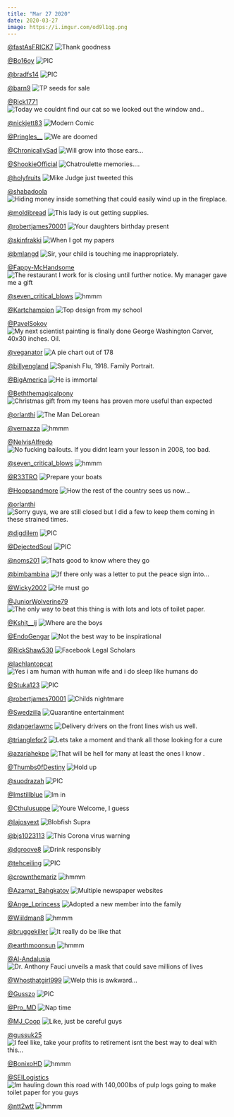 ```yaml
---
title: "Mar 27 2020"
date: 2020-03-27
image: https://i.imgur.com/od9l1qg.png
---
```


<a href="https://www.reddit.com/r/memes/comments/fp9irq/thank_goodness/">@fastAsFRICK7</a>
<img class="post-img" src="https://i.redd.it/6chyjyvgzzo41.jpg" alt="Thank goodness" title="Thank goodness" />


<a href="https://www.reddit.com/r/nocontextpics/comments/fn0xet/pic/">@Bo16oy</a>
<img class="post-img" src="https://i.redd.it/g5zt3th4l8o41.jpg" alt="PIC" title="PIC" />


<a href="https://www.reddit.com/r/nocontextpics/comments/fm93lo/pic/">@bradfs14</a>
<img class="post-img" src="https://i.redd.it/7pb0q1ciayn41.jpg" alt="PIC" title="PIC" />


<a href="https://www.reddit.com/r/funnysigns/comments/fo7jrf/tp_seeds_for_sale/">@barn9</a>
<img class="post-img" src="https://i.redd.it/mej3rdrl8no41.jpg" alt="TP seeds for sale" title="TP seeds for sale" />


<a href="https://www.reddit.com/r/pics/comments/fn67rv/today_we_couldnt_find_our_cat_so_we_looked_out/">@Rick1771</a>
<img class="post-img" src="https://i.redd.it/ibfekrpn6ao41.jpg" alt="Today we couldnt find our cat so we looked out the window and.." title="Today we couldnt find our cat so we looked out the window and.." />


<a href="https://www.reddit.com/r/Funnypics/comments/fnurig/modern_comic/">@nickjett83</a>
<img class="post-img" src="https://i.redd.it/y4m7pvf6fio41.jpg" alt="Modern Comic" title="Modern Comic" />


<a href="https://www.reddit.com/r/memes/comments/fmf637/we_are_doomed/">@Pringles__</a>
<img class="post-img" src="https://i.redd.it/vmadxu8d51o41.jpg" alt="We are doomed" title="We are doomed" />


<a href="https://www.reddit.com/r/Eyebleach/comments/fnubqu/will_grow_into_those_ears/">@ChronicallySad</a>
<img class="post-img" src="https://i.redd.it/4zbtitgcaio41.jpg" alt="Will grow into those ears..." title="Will grow into those ears..." />


<a href="https://www.reddit.com/r/Funnypics/comments/fmn0il/chatroulette_memories/">@ShookieOfficial</a>
<img class="post-img" src="https://i.redd.it/j8il03npd3o41.jpg" alt="Chatroulette memories...." title="Chatroulette memories...." />


<a href="https://www.reddit.com/r/pics/comments/fm05u7/mike_judge_just_tweeted_this/">@holyfruits</a>
<img class="post-img" src="https://i.redd.it/9hergyukgvn41.jpg" alt="Mike Judge just tweeted this" title="Mike Judge just tweeted this" />


<a href="https://www.reddit.com/r/CrappyDesign/comments/fn77la/hiding_money_inside_something_that_could_easily/">@shabadoola</a>
<img class="post-img" src="https://i.redd.it/vqojf98xgao41.jpg" alt="Hiding money inside something that could easily wind up in the fireplace." title="Hiding money inside something that could easily wind up in the fireplace." />


<a href="https://www.reddit.com/r/funny/comments/fmg9na/this_lady_is_out_getting_supplies/">@moldibread</a>
<img class="post-img" src="https://i.redd.it/1ati3ebdj1o41.jpg" alt="This lady is out getting supplies." title="This lady is out getting supplies." />


<a href="https://www.reddit.com/r/Funnypics/comments/fls5j6/your_daughters_birthday_present/">@robertjames70001</a>
<img class="post-img" src="https://i.redd.it/kfxdsn07non41.jpg" alt="Your daughters birthday present" title="Your daughters birthday present" />


<a href="https://www.reddit.com/r/AdviceAnimals/comments/fp02bf/when_i_got_my_papers/">@skinfrakki</a>
<img class="post-img" src="https://i.redd.it/cqmqle1kewo41.jpg" alt="When I got my papers" title="When I got my papers" />


<a href="https://www.reddit.com/r/Funnypics/comments/flvvfq/sir_your_child_is_touching_me_inappropriately/">@bmlangd</a>
<img class="post-img" src="https://i.redd.it/o6uylowt7un41.jpg" alt="Sir, your child is touching me inappropriately." title="Sir, your child is touching me inappropriately." />


<a href="https://www.reddit.com/r/pics/comments/focyhy/the_restaurant_i_work_for_is_closing_until/">@Fappy-McHandsome</a>
<img class="post-img" src="https://i.redd.it/mpxkieonooo41.jpg" alt="The restaurant I work for is closing until further notice. My manager gave me a gift" title="The restaurant I work for is closing until further notice. My manager gave me a gift" />


<a href="https://www.reddit.com/r/hmmm/comments/flt5j6/hmmm/">@seven_critical_blows</a>
<img class="post-img" src="https://imgur.com/YaqWgzQ.png" alt="hmmm" title="hmmm" />


<a href="https://www.reddit.com/r/CrappyDesign/comments/fm2xvt/top_design_from_my_school/">@Kartchampion</a>
<img class="post-img" src="https://i.redd.it/ijfneh1u8wn41.png" alt="Top design from my school" title="Top design from my school" />


<a href="https://www.reddit.com/r/pics/comments/fpek6l/my_next_scientist_painting_is_finally_done_george/">@PavelSokov</a>
<img class="post-img" src="https://i.redd.it/hra59i9mn1p41.jpg" alt="My next scientist painting is finally done George Washington Carver, 40x30 inches. Oil." title="My next scientist painting is finally done George Washington Carver, 40x30 inches. Oil." />


<a href="https://www.reddit.com/r/CrappyDesign/comments/fpdv53/a_pie_chart_out_of_178/">@veganator</a>
<img class="post-img" src="https://i.redd.it/fx2c4ldsg1p41.jpg" alt="A pie chart out of 178" title="A pie chart out of 178" />


<a href="https://www.reddit.com/r/funny/comments/fnq1y0/spanish_flu_1918_family_portrait/">@billyengland</a>
<img class="post-img" src="https://i.redd.it/pqw5sht23ho41.jpg" alt="Spanish Flu, 1918. Family Portrait." title="Spanish Flu, 1918. Family Portrait." />


<a href="https://www.reddit.com/r/memes/comments/fop5f4/he_is_immortal/">@BigAmerica</a>
<img class="post-img" src="https://i.redd.it/g0ntijya7to41.jpg" alt="He is immortal" title="He is immortal" />


<a href="https://www.reddit.com/r/pics/comments/fozq81/christmas_gift_from_my_teens_has_proven_more/">@Beththemagicalpony</a>
<img class="post-img" src="https://i.redd.it/kcj00vp2bwo41.jpg" alt="Christmas gift from my teens has proven more useful than expected" title="Christmas gift from my teens has proven more useful than expected" />


<a href="https://www.reddit.com/r/funnysigns/comments/fonhiw/the_man_delorean/">@orlanthi</a>
<img class="post-img" src="https://i.redd.it/jzurrowqgso41.jpg" alt="The Man DeLorean" title="The Man DeLorean" />


<a href="https://www.reddit.com/r/hmmm/comments/fn2ef4/hmmm/">@vernazza</a>
<img class="post-img" src="https://i.redd.it/iuxdbwv549o41.jpg" alt="hmmm" title="hmmm" />


<a href="https://www.reddit.com/r/AdviceAnimals/comments/fnph88/no_fucking_bailouts_if_you_didnt_learn_your/">@NelvisAlfredo</a>
<img class="post-img" src="https://i.redd.it/gi7m5qwfxgo41.jpg" alt="No fucking bailouts. If you didnt learn your lesson in 2008, too bad." title="No fucking bailouts. If you didnt learn your lesson in 2008, too bad." />


<a href="https://www.reddit.com/r/hmmm/comments/fp8hiz/hmmm/">@seven_critical_blows</a>
<img class="post-img" src="https://imgur.com/IFsAAyM.png" alt="hmmm" title="hmmm" />


<a href="https://www.reddit.com/r/memes/comments/flx7aj/prepare_your_boats/">@R33TRO</a>
<img class="post-img" src="https://i.redd.it/zc36e4egmun41.png" alt="Prepare your boats" title="Prepare your boats" />


<a href="https://www.reddit.com/r/Funnypics/comments/fp8f6s/how_the_rest_of_the_country_sees_us_now/">@Hoopsandmore</a>
<img class="post-img" src="https://i.redd.it/q49mvbueqvo41.jpg" alt="How the rest of the country sees us now..." title="How the rest of the country sees us now..." />


<a href="https://www.reddit.com/r/funnysigns/comments/fnic93/sorry_guys_we_are_still_closed_but_i_did_a_few_to/">@orlanthi</a>
<img class="post-img" src="https://i.redd.it/im4a85fppeo41.jpg" alt="Sorry guys, we are still closed but I did a few to keep them coming in these strained times." title="Sorry guys, we are still closed but I did a few to keep them coming in these strained times." />


<a href="https://www.reddit.com/r/nocontextpics/comments/fop87d/pic/">@digdilem</a>
<img class="post-img" src="https://i.redd.it/ohobfmwd8to41.jpg" alt="PIC" title="PIC" />


<a href="https://www.reddit.com/r/nocontextpics/comments/fmjopj/pic/">@DejectedSoul</a>
<img class="post-img" src="https://i.redd.it/9j5jok65l2o41.jpg" alt="PIC" title="PIC" />


<a href="https://www.reddit.com/r/funnysigns/comments/flrjyc/thats_good_to_know_where_they_go/">@noms201</a>
<img class="post-img" src="https://i.redd.it/l6qtwkdlgsn41.jpg" alt="Thats good to know where they go" title="Thats good to know where they go" />


<a href="https://www.reddit.com/r/CrappyDesign/comments/formnw/if_there_only_was_a_letter_to_put_the_peace_sign/">@bimbambina</a>
<img class="post-img" src="https://i.redd.it/qg7jww7i1uo41.jpg" alt="If there only was a letter to put the peace sign into..." title="If there only was a letter to put the peace sign into..." />


<a href="https://www.reddit.com/r/memes/comments/fnmvum/he_must_go/">@Wicky2002</a>
<img class="post-img" src="https://i.redd.it/x06h3n4v8go41.jpg" alt="He must go" title="He must go" />


<a href="https://www.reddit.com/r/Funnypics/comments/fogna4/the_only_way_to_beat_this_thing_is_with_lots_and/">@JuniorWolverine79</a>
<img class="post-img" src="https://i.redd.it/uyky91lnqpo41.png" alt="The only way to beat this thing is with lots and lots of toilet paper." title="The only way to beat this thing is with lots and lots of toilet paper." />


<a href="https://www.reddit.com/r/memes/comments/fni5ju/where_are_the_boys/">@Kshit__ij</a>
<img class="post-img" src="https://i.redd.it/j8xl6nurmeo41.jpg" alt="Where are the boys" title="Where are the boys" />


<a href="https://www.reddit.com/r/CrappyDesign/comments/fo6e6a/not_the_best_way_to_be_inspirational/">@EndoGengar</a>
<img class="post-img" src="https://i.redd.it/im3a2eydwmo41.jpg" alt="Not the best way to be inspirational" title="Not the best way to be inspirational" />


<a href="https://www.reddit.com/r/AdviceAnimals/comments/foche8/facebook_legal_scholars/">@RickShaw530</a>
<img class="post-img" src="https://i.imgur.com/whRuICa.jpg" alt="Facebook Legal Scholars" title="Facebook Legal Scholars" />


<a href="https://www.reddit.com/r/CrappyDesign/comments/flmxc4/yes_i_am_human_with_human_wife_and_i_do_sleep/">@lachlantopcat</a>
<img class="post-img" src="https://i.redd.it/yn0i8yeomqn41.jpg" alt="Yes i am human with human wife and i do sleep like humans do" title="Yes i am human with human wife and i do sleep like humans do" />


<a href="https://www.reddit.com/r/nocontextpics/comments/fltfwu/pic/">@Stuka123</a>
<img class="post-img" src="https://i.redd.it/e1gyaetubtn41.jpg" alt="PIC" title="PIC" />


<a href="https://www.reddit.com/r/Funnypics/comments/fmb1rt/childs_nightmare/">@robertjames70001</a>
<img class="post-img" src="https://i.redd.it/j9lrh50ebvn41.jpg" alt="Childs nightmare" title="Childs nightmare" />


<a href="https://www.reddit.com/r/Funnypics/comments/fngszq/quarantine_entertainment/">@Swedzilla</a>
<img class="post-img" src="https://i.redd.it/kcxqt6010eo41.png" alt="Quarantine entertainment" title="Quarantine entertainment" />


<a href="https://www.reddit.com/r/pics/comments/fmtf2g/delivery_drivers_on_the_front_lines_wish_us_well/">@dangerlawmc</a>
<img class="post-img" src="https://i.redd.it/62j3u476c5o41.jpg" alt="Delivery drivers on the front lines wish us well." title="Delivery drivers on the front lines wish us well." />


<a href="https://www.reddit.com/r/funny/comments/fngipr/lets_take_a_moment_and_thank_all_those_looking/">@trianglefor2</a>
<img class="post-img" src="https://i.redd.it/georpwnyudo41.jpg" alt="Lets take a moment and thank all those looking for a cure" title="Lets take a moment and thank all those looking for a cure" />


<a href="https://www.reddit.com/r/funnysigns/comments/fnwrx3/that_will_be_hell_for_many_at_least_the_ones_i/">@azariahekpe</a>
<img class="post-img" src="https://i.redd.it/k7mpg2b72jo41.jpg" alt="That will be hell for many at least the ones I know ." title="That will be hell for many at least the ones I know ." />


<a href="https://www.reddit.com/r/funnysigns/comments/fmemw6/hold_up/">@Thumbs0fDestiny</a>
<img class="post-img" src="https://i.redd.it/czepk59yx0o41.jpg" alt="Hold up" title="Hold up" />


<a href="https://www.reddit.com/r/nocontextpics/comments/fnguhw/pic/">@suodrazah</a>
<img class="post-img" src="https://i.redd.it/lmkfk4oc7co41.jpg" alt="PIC" title="PIC" />


<a href="https://www.reddit.com/r/CrappyDesign/comments/fog3cd/im_in/">@Imstillblue</a>
<img class="post-img" src="https://i.redd.it/uc9akkjmkpo41.jpg" alt="Im in" title="Im in" />


<a href="https://www.reddit.com/r/AdviceAnimals/comments/fn6cf7/youre_welcome_i_guess/">@Cthulusuppe</a>
<img class="post-img" src="https://i.imgflip.com/3tmab1.jpg" alt="Youre Welcome, I guess" title="Youre Welcome, I guess" />


<a href="https://www.reddit.com/r/CrappyDesign/comments/fp7030/blobfish_supra/">@lajosyext</a>
<img class="post-img" src="https://i.redd.it/r4puozswtyo41.jpg" alt="Blobfish Supra" title="Blobfish Supra" />


<a href="https://www.reddit.com/r/funnysigns/comments/fm47am/this_corona_virus_warning/">@bjs1023113</a>
<img class="post-img" src="https://i.redd.it/ye6xll5wmwn41.jpg" alt="This Corona virus warning" title="This Corona virus warning" />


<a href="https://www.reddit.com/r/funny/comments/flmh42/drink_responsibly/">@dgroove8</a>
<img class="post-img" src="https://i.redd.it/ipgv1dp7hqn41.jpg" alt="Drink responsibly" title="Drink responsibly" />


<a href="https://www.reddit.com/r/nocontextpics/comments/fo6x98/pic/">@tehceiling</a>
<img class="post-img" src="https://i.redd.it/c30zdbe52no41.jpg" alt="PIC" title="PIC" />


<a href="https://www.reddit.com/r/hmmm/comments/fmrv4d/hmmm/">@crownthemariz</a>
<img class="post-img" src="https://i.redd.it/4h0lgbobt4o41.jpg" alt="hmmm" title="hmmm" />


<a href="https://www.reddit.com/r/AdviceAnimals/comments/fmggl0/multiple_newspaper_websites/">@Azamat_Bahgkatov</a>
<img class="post-img" src="https://i.redd.it/k1obpozll1o41.jpg" alt="Multiple newspaper websites" title="Multiple newspaper websites" />


<a href="https://www.reddit.com/r/Eyebleach/comments/fooix5/adopted_a_new_member_into_the_family/">@Ange_Lprincess</a>
<img class="post-img" src="https://i.redd.it/hsuhtsaoxso41.jpg" alt="Adopted a new member into the family" title="Adopted a new member into the family" />


<a href="https://www.reddit.com/r/hmmm/comments/fox4bt/hmmm/">@Wiildman8</a>
<img class="post-img" src="https://i.redd.it/wynr5fdokvo41.jpg" alt="hmmm" title="hmmm" />


<a href="https://www.reddit.com/r/memes/comments/fmw8jw/it_really_do_be_like_that/">@bruggekiller</a>
<img class="post-img" src="https://i.redd.it/hu25l44ii6o41.jpg" alt="It really do be like that" title="It really do be like that" />


<a href="https://www.reddit.com/r/hmmm/comments/fomtvf/hmmm/">@earthmoonsun</a>
<img class="post-img" src="https://i.redd.it/kbw7d5zb5so41.jpg" alt="hmmm" title="hmmm" />


<a href="https://www.reddit.com/r/pics/comments/fow9w9/dr_anthony_fauci_unveils_a_mask_that_could_save/">@Al-Andalusia</a>
<img class="post-img" src="https://i.redd.it/2ys5gdh2cvo41.png" alt="Dr. Anthony Fauci unveils a mask that could save millions of lives" title="Dr. Anthony Fauci unveils a mask that could save millions of lives" />


<a href="https://www.reddit.com/r/memes/comments/fmo88b/welp_this_is_awkward/">@Whosthatgirl999</a>
<img class="post-img" src="https://i.imgur.com/od9l1qg.png" alt="Welp this is awkward..." title="Welp this is awkward..." />


<a href="https://www.reddit.com/r/nocontextpics/comments/fnszrx/pic/">@Gusszo</a>
<img class="post-img" src="https://i.redd.it/w8trryh7who41.jpg" alt="PIC" title="PIC" />


<a href="https://www.reddit.com/r/Eyebleach/comments/fluae9/nap_time/">@Pro_MD</a>
<img class="post-img" src="https://i.redd.it/t2ua9p95otn41.jpg" alt="Nap time" title="Nap time" />


<a href="https://www.reddit.com/r/funnysigns/comments/fn20ds/like_just_be_careful_guys/">@MJ_Coop</a>
<img class="post-img" src="https://i.redd.it/wbv2h1qyz8o41.jpg" alt="Like, just be careful guys" title="Like, just be careful guys" />


<a href="https://www.reddit.com/r/AdviceAnimals/comments/flvsgy/i_feel_like_take_your_profits_to_retirement_isnt/">@gussuk25</a>
<img class="post-img" src="https://i.redd.it/lpfxaukx6un41.jpg" alt="I feel like, take your profits to retirement isnt the best way to deal with this..." title="I feel like, take your profits to retirement isnt the best way to deal with this..." />


<a href="https://www.reddit.com/r/hmmm/comments/fnzvy5/hmmm/">@BonixoHD</a>
<img class="post-img" src="https://i.redd.it/z5zpi5sx6ko41.jpg" alt="hmmm" title="hmmm" />


<a href="https://www.reddit.com/r/pics/comments/fmlpy6/im_hauling_down_this_road_with_140000lbs_of_pulp/">@SEILogistics</a>
<img class="post-img" src="https://i.imgur.com/iGZ0Gcj.jpg" alt="Im hauling down this road with 140,000lbs of pulp logs going to make toilet paper for you guys" title="Im hauling down this road with 140,000lbs of pulp logs going to make toilet paper for you guys" />


<a href="https://www.reddit.com/r/hmmm/comments/fm0zhi/hmmm/">@ntt2wtt</a>
<img class="post-img" src="https://i.imgur.com/8C33V7W.jpg" alt="hmmm" title="hmmm" />


